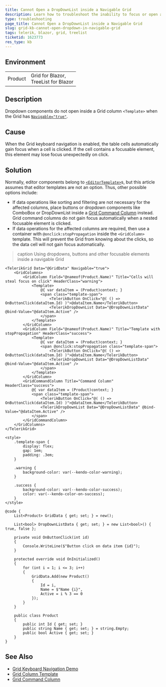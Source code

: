 ```yaml
---
title: Cannot Open a DropDownList inside a Navigable Grid
description: Learn how to troubleshoot the inability to focus or open a Button, DropDownList, ComboBox, or other components inside a navigable Telerik Grid for Blazor.
type: troubleshooting
page_title: Cannot Open a DropDownList inside a Navigable Grid
slug: grid-kb-cannot-open-dropdown-in-navigable-grid
tags: telerik, blazor, grid, treelist
ticketid: 1623773
res_type: kb
---
```


## Environment

<table>
    <tbody>
        <tr>
            <td>Product</td>
            <td>
                Grid for Blazor, <br />
                TreeList for Blazor
            </td>
        </tr>
    </tbody>
</table>

## Description

Dropdown components do not open inside a Grid column `<Template>` when the Grid has [`Navigable="true"`](https://demos.telerik.com/blazor-ui/grid/keyboard-navigation).

## Cause

When the Grid keyboard navigation is enabled, the table cells automatically gain focus when a cell is clicked. If the cell contains a focusable element, this element may lose focus unexpectedly on click.

## Solution

Normally, editor components belong to [`<EditorTemplate>`](slug://grid-templates-editor)s, but this article assumes that editor templates are not an option. Thus, other possible options include:

* If data operations like sorting and filtering are not necessary for the affected columns, place buttons or dropdown components like ComboBox or DropDownList inside a [Grid Command Column](slug://components/grid/columns/command) instead. Grid command columns do not gain focus automatically when a nested focusable element is clicked.
* If data operations for the affected columns are required, then use a container with `@onclick:stopPropagation` inside the `<GridColumn>` template. This will prevent the Grid from knowing about the clicks, so the data cell will not gain focus automatically.

>caption Using dropdowns, buttons and other focusable elements inside a navigable Grid

```RAZOR
<TelerikGrid Data="@GridData" Navigable="true">
    <GridColumns>
        <GridColumn Field="@nameof(Product.Name)" Title="Cells will steal focus on click" HeaderClass="warning">
            <Template>
                @{ var dataItem = (Product)context; }
                <span class="template-span">
                    <TelerikButton OnClick="@( () => OnButtonClick(dataItem.Id) )">@dataItem.Name</TelerikButton>
                    <TelerikDropDownList Data="@DropDownListData" @bind-Value="@dataItem.Active" />
                </span>
            </Template>
        </GridColumn>
        <GridColumn Field="@nameof(Product.Name)" Title="Template with stopPropagation" HeaderClass="success">
            <Template>
                @{ var dataItem = (Product)context; }
                <span @onclick:stopPropagation class="template-span">
                    <TelerikButton OnClick="@( () => OnButtonClick(dataItem.Id) )">@dataItem.Name</TelerikButton>
                    <TelerikDropDownList Data="@DropDownListData" @bind-Value="@dataItem.Active" />
                </span>
            </Template>
        </GridColumn>
        <GridCommandColumn Title="Command Column" HeaderClass="success">
            @{ var dataItem = (Product)context; }
            <span class="template-span">
                <TelerikButton OnClick="@( () => OnButtonClick(dataItem.Id) )">@dataItem.Name</TelerikButton>
                <TelerikDropDownList Data="@DropDownListData" @bind-Value="@dataItem.Active" />
            </span>
        </GridCommandColumn>
    </GridColumns>
</TelerikGrid>

<style>
    .template-span {
        display: flex;
        gap: 1em;
        padding: .3em;
    }

    .warning {
        background-color: var(--kendo-color-warning);
    }

    .success {
        background-color: var(--kendo-color-success);
        color: var(--kendo-color-on-success);
    }
</style>

@code {
    List<Product> GridData { get; set; } = new();

    List<bool> DropDownListData { get; set; } = new List<bool>() { true, false };

    private void OnButtonClick(int id)
    {
        Console.WriteLine($"Button click on data item {id}");
    }

    protected override void OnInitialized()
    {
        for (int i = 1; i <= 3; i++)
        {
            GridData.Add(new Product()
            {
                Id = i,
                Name = $"Name {i}",
                Active = i % 3 == 0
            });
        }
    }

    public class Product
    {
        public int Id { get; set; }
        public string Name { get; set; } = string.Empty;
        public bool Active { get; set; }
    }
}
```

## See Also

* [Grid Keyboard Navigation Demo](https://demos.telerik.com/blazor-ui/grid/keyboard-navigation)
* [Grid Column Template](slug://grid-templates-column)
* [Grid Command Column](slug://components/grid/columns/command)
